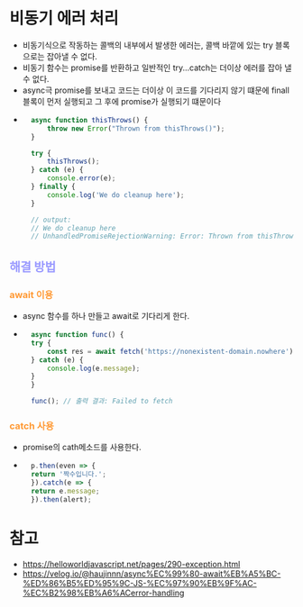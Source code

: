 # 비동기 에러 처리
- 비동기식으로 작동하는 콜백의 내부에서 발생한 에러는, 콜백 바깥에 있는 try 블록으로는 잡아낼 수 없다.
- 비동기 함수는 promise를 반환하고 일반적인 try...catch는 더이상 에러를 잡아 낼 수 없다.
- async극 promise를 보내고 코드는 더이상 이 코드를 기다리지 않기 떄문에 finall블록이 먼저 실행되고 그 후에 promise가 실행되기 떄문이다
- ``` js
    async function thisThrows() {
        throw new Error("Thrown from thisThrows()");
    }

    try {
        thisThrows();
    } catch (e) {
        console.error(e);
    } finally {
        console.log('We do cleanup here');
    }

    // output:
    // We do cleanup here
    // UnhandledPromiseRejectionWarning: Error: Thrown from thisThrows()

## __<span style="color:#9999ff">해결 방법</span>__
### __<span style="color:#ff9933">await 이용</span>__
- async 함수를 하나 만들고 await로 기다리게 한다.
- ``` js
    async function func() {
    try {
        const res = await fetch('https://nonexistent-domain.nowhere');
    } catch (e) {
        console.log(e.message);
    }
    }

    func(); // 출력 결과: Failed to fetch

### __<span style="color:#ff9933">catch 사용</span>__
- promise의 cath메소드를 사용한다.
- ``` js
    p.then(even => {
    return '짝수입니다.';
    }).catch(e => {
    return e.message;
    }).then(alert);

# 참고
- https://helloworldjavascript.net/pages/290-exception.html
- https://velog.io/@haujinnn/async%EC%99%80-await%EB%A5%BC-%ED%86%B5%ED%95%9C-JS-%EC%97%90%EB%9F%AC-%EC%B2%98%EB%A6%ACerror-handling